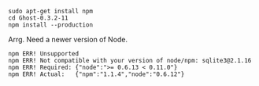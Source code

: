     sudo apt-get install npm
    cd Ghost-0.3.2-11 
    npm install --production


Arrg. Need a newer version of Node.

    npm ERR! Unsupported
    npm ERR! Not compatible with your version of node/npm: sqlite3@2.1.16
    npm ERR! Required: {"node":">= 0.6.13 < 0.11.0"}
    npm ERR! Actual:   {"npm":"1.1.4","node":"0.6.12"}
